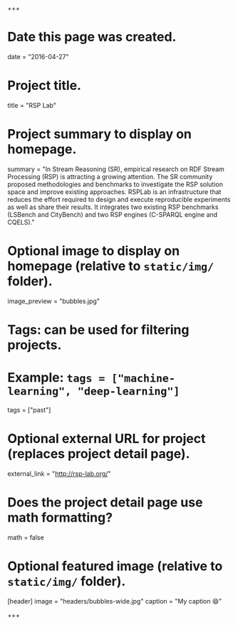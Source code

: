 +++
# Date this page was created.
date = "2016-04-27"

# Project title.
title = "RSP Lab"

# Project summary to display on homepage.
summary = "In Stream Reasoning (SR), empirical research on RDF Stream Processing (RSP) is attracting a growing attention. The SR community proposed methodologies and benchmarks to investigate the RSP solution space and improve existing approaches. RSPLab is an infrastructure that reduces the effort required to design and execute reproducible experiments as well as share their results. It integrates two existing RSP benchmarks (LSBench and CityBench) and two RSP engines (C-SPARQL engine and CQELS)." 

# Optional image to display on homepage (relative to `static/img/` folder).
image_preview = "bubbles.jpg"

# Tags: can be used for filtering projects.
# Example: `tags = ["machine-learning", "deep-learning"]`
tags = ["past"]

# Optional external URL for project (replaces project detail page).
external_link = "http://rsp-lab.org/"

# Does the project detail page use math formatting?
math = false

# Optional featured image (relative to `static/img/` folder).
[header]
image = "headers/bubbles-wide.jpg"
caption = "My caption :smile:"

+++

